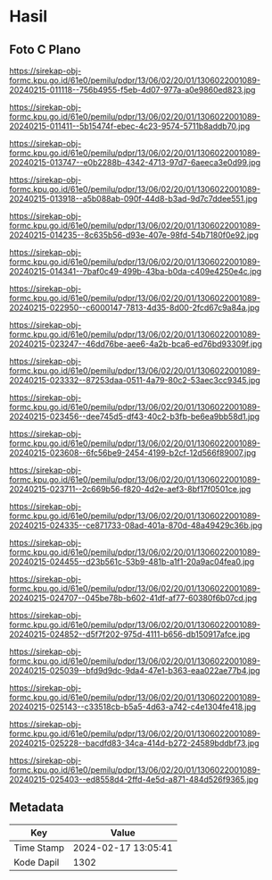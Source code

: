 # Hasil

## Foto C Plano

https://sirekap-obj-formc.kpu.go.id/61e0/pemilu/pdpr/13/06/02/20/01/1306022001089-20240215-011118--756b4955-f5eb-4d07-977a-a0e9860ed823.jpg

https://sirekap-obj-formc.kpu.go.id/61e0/pemilu/pdpr/13/06/02/20/01/1306022001089-20240215-011411--5b15474f-ebec-4c23-9574-5711b8addb70.jpg

https://sirekap-obj-formc.kpu.go.id/61e0/pemilu/pdpr/13/06/02/20/01/1306022001089-20240215-013747--e0b2288b-4342-4713-97d7-6aeeca3e0d99.jpg

https://sirekap-obj-formc.kpu.go.id/61e0/pemilu/pdpr/13/06/02/20/01/1306022001089-20240215-013918--a5b088ab-090f-44d8-b3ad-9d7c7ddee551.jpg

https://sirekap-obj-formc.kpu.go.id/61e0/pemilu/pdpr/13/06/02/20/01/1306022001089-20240215-014235--8c635b56-d93e-407e-98fd-54b7180f0e92.jpg

https://sirekap-obj-formc.kpu.go.id/61e0/pemilu/pdpr/13/06/02/20/01/1306022001089-20240215-014341--7baf0c49-499b-43ba-b0da-c409e4250e4c.jpg

https://sirekap-obj-formc.kpu.go.id/61e0/pemilu/pdpr/13/06/02/20/01/1306022001089-20240215-022950--c6000147-7813-4d35-8d00-2fcd67c9a84a.jpg

https://sirekap-obj-formc.kpu.go.id/61e0/pemilu/pdpr/13/06/02/20/01/1306022001089-20240215-023247--46dd76be-aee6-4a2b-bca6-ed76bd93309f.jpg

https://sirekap-obj-formc.kpu.go.id/61e0/pemilu/pdpr/13/06/02/20/01/1306022001089-20240215-023332--87253daa-0511-4a79-80c2-53aec3cc9345.jpg

https://sirekap-obj-formc.kpu.go.id/61e0/pemilu/pdpr/13/06/02/20/01/1306022001089-20240215-023456--dee745d5-df43-40c2-b3fb-be6ea9bb58d1.jpg

https://sirekap-obj-formc.kpu.go.id/61e0/pemilu/pdpr/13/06/02/20/01/1306022001089-20240215-023608--6fc56be9-2454-4199-b2cf-12d566f89007.jpg

https://sirekap-obj-formc.kpu.go.id/61e0/pemilu/pdpr/13/06/02/20/01/1306022001089-20240215-023711--2c669b56-f820-4d2e-aef3-8bf17f0501ce.jpg

https://sirekap-obj-formc.kpu.go.id/61e0/pemilu/pdpr/13/06/02/20/01/1306022001089-20240215-024335--ce871733-08ad-401a-870d-48a49429c36b.jpg

https://sirekap-obj-formc.kpu.go.id/61e0/pemilu/pdpr/13/06/02/20/01/1306022001089-20240215-024455--d23b561c-53b9-481b-a1f1-20a9ac04fea0.jpg

https://sirekap-obj-formc.kpu.go.id/61e0/pemilu/pdpr/13/06/02/20/01/1306022001089-20240215-024707--045be78b-b602-41df-af77-60380f6b07cd.jpg

https://sirekap-obj-formc.kpu.go.id/61e0/pemilu/pdpr/13/06/02/20/01/1306022001089-20240215-024852--d5f7f202-975d-4111-b656-db150917afce.jpg

https://sirekap-obj-formc.kpu.go.id/61e0/pemilu/pdpr/13/06/02/20/01/1306022001089-20240215-025039--bfd9d9dc-9da4-47e1-b363-eaa022ae77b4.jpg

https://sirekap-obj-formc.kpu.go.id/61e0/pemilu/pdpr/13/06/02/20/01/1306022001089-20240215-025143--c33518cb-b5a5-4d63-a742-c4e1304fe418.jpg

https://sirekap-obj-formc.kpu.go.id/61e0/pemilu/pdpr/13/06/02/20/01/1306022001089-20240215-025228--bacdfd83-34ca-414d-b272-24589bddbf73.jpg

https://sirekap-obj-formc.kpu.go.id/61e0/pemilu/pdpr/13/06/02/20/01/1306022001089-20240215-025403--ed8558d4-2ffd-4e5d-a871-484d526f9365.jpg


## Metadata

| Key        | Value               |
| ---------- | ------------------- |
| Time Stamp | 2024-02-17 13:05:41 |
| Kode Dapil | 1302                |



